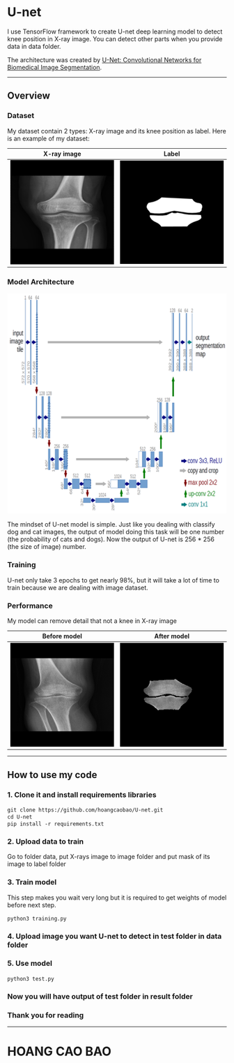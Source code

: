 # U-net

I use TensorFlow framework to create U-net deep learning model to detect knee position in X-ray image. You can detect other parts when you provide data in data folder. 

The architecture was created by [U-Net: Convolutional Networks for Biomedical Image Segmentation](https://lmb.informatik.uni-freiburg.de/people/ronneber/u-net/).

---

## Overview

### Dataset

My dataset contain 2 types: X-ray image and its knee position as label. Here is an example of my dataset:

X-ray image            |  Label
:---------------------:|:-------------------------:
![](image/103_0-1.png) | ![](image/103_0.png)

### Model Architecture


![](image/u-net-architecture.png)

The mindset of U-net model is simple. Just like you dealing with classify dog and cat images, the output of model doing this task will be one number (the probability of cats and dogs). Now the output of U-net is 256 * 256 (the size of image) number.

### Training

U-net only take 3 epochs to get nearly 98%, but it will take a lot of time to train because we are dealing with image dataset.

### Performance

My model can remove detail that not a knee in X-ray image

Before model           |  After model
:---------------------:|:-------------------------:
![](image/36_0-2.png) | ![](image/36_0-1.png)

---
## How to use my code

### 1. Clone it and install requirements libraries

```
git clone https://github.com/hoangcaobao/U-net.git
cd U-net
pip install -r requirements.txt
```

### 2. Upload data to train
Go to folder data, put X-rays image to image folder and put mask of its image to label folder

### 3. Train model
This step makes you wait very long but it is required to get weights of model before next step.
```
python3 training.py
```
### 4. Upload image you want U-net to detect in test folder in data folder

### 5. Use model
```
python3 test.py
```
### Now you will have output of test folder in result folder

### Thank you for reading

---
# HOANG CAO BAO


